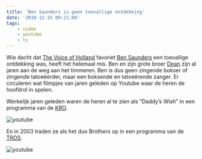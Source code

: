 ```yaml
---
title: 'Ben Saunders is geen toevallige ontdekking'
date: '2010-12-15 09:21:00'
tags:
    - video
    - youtube
    - tv
---
```


Wie dacht dat [The Voice of Holland](http://www.thevoiceofholland.com/) favoriet [Ben Saunders](tattooben.hyves.nl) een toevallige ontdekking was, heeft het helemaal mis. Ben en zijn grote broer [Dean](http://djsaunders.hyves.nl/) zijn al jaren aan de weg aan het timmeren. Ben is dus geen zingende bokser of zingende tatoeëerder, maar een boksende en tatoeërende zanger. Er circuleren wat filmpjes van jaren geleden op Youtube waar de heren de hoofdrol in spelen.

Werkelijk jaren geleden waren de heren al te zien als “Daddy’s Wish” in een programma van de [KRO](http://www.kro.nl).

![youtube](https://youtube.com/v/LkKg6zaLo_s)

En in 2003 traden ze als het duo Brothers op in een programma van de [TROS](http://www.tros.nl).

![youtube](https://youtube.com/v/pwyf6HShrSg)
